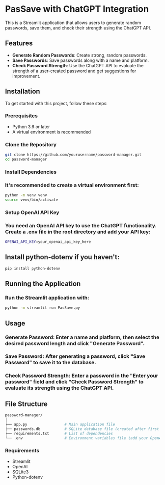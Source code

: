 # PasSave with ChatGPT Integration

This is a Streamlit application that allows users to generate random passwords, save them, and check their strength using the ChatGPT API.

## Features

- **Generate Random Passwords**: Create strong, random passwords.
- **Save Passwords**: Save passwords along with a name and platform.
- **Check Password Strength**: Use the ChatGPT API to evaluate the strength of a user-created password and get suggestions for improvement.

## Installation

To get started with this project, follow these steps:

### Prerequisites

- Python 3.6 or later
- A virtual environment is recommended

### Clone the Repository

```bash
git clone https://github.com/yourusername/password-manager.git
cd password-manager
```
### Install Dependencies
### It's recommended to create a virtual environment first:


```bash
python -m venv venv
source venv/bin/activate
```
### Setup OpenAI API Key
### You need an OpenAI API key to use the ChatGPT functionality. Create a .env file in the root directory and add your API key:
```bash
OPENAI_API_KEY=your_openai_api_key_here
```
## Install python-dotenv if you haven't:
```bash
pip install python-dotenv
```
## Running the Application
### Run the Streamlit application with:
```bash
python -m streamlit run PasSave.py
```
## Usage
### Generate Password: Enter a name and platform, then select the desired password length and click "Generate Password".
### Save Password: After generating a password, click "Save Password" to save it to the database.
### Check Password Strength: Enter a password in the "Enter your password" field and click "Check Password Strength" to evaluate its strength using the ChatGPT API.

## File Structure
```bash
password-manager/
│
├── app.py                 # Main application file
├── passwords.db           # SQLite database file (created after first run)
├── requirements.txt       # List of dependencies
└── .env                   # Environment variables file (add your OpenAI API key here)
```
### Requirements
- Streamlit
- OpenAI
- SQLite3
- Python-dotenv
